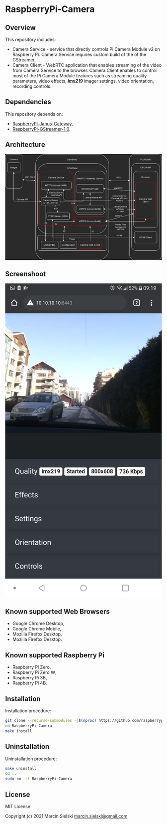 # RaspberryPi-Camera

## Overview

This repository includes:
* Camera Service - service that directly controls Pi Camera Module v2 on 
Raspberry Pi. Camera Service requires custom build of the of the GStreamer,
* Camera Client - WebRTC application that enables streaming of the video from
Camera Service to the browser. Camera Client enables to control most of the Pi 
Camera Module features such as streaming quality parameters, video effects, 
__*imx219*__ imager settings, video orientation, recording controls.

## Dependencies

This repository depends on:
* [RaspberryPi-Janus-Gateway](https://github.com/raspberrypiexperiments/RaspberryPi-Janus-Gateway),
* [RaspberryPi-GStreamer-1.0](https://github.com/raspberrypiexperiments/RaspberryPi-GStreamer-1.0).


## Architecture

![CamBerry Architecture](doc/CamBerry_Camera.png)

## Screenshoot

![CamBerry Web Client](doc/Screenshot_20210220-091910.png)

## Known supported Web Browsers

* Google Chrome Desktop,
* Google Chrome Mobile,
* Mozilla Firefox Desktop,
* Mozilla Firefox Desktop.

## Known supported Raspberry Pi

* Raspberry Pi Zero,
* Raspberry Pi Zero W,
* Raspberry Pi 3B,
* Raspberry Pi 4B.

## Installation

Installation procedure:

```bash
git clone --recurse-submodules -j$(nproc) https://github.com/raspberrypiexperiments/RaspberryPi-Camera.git
cd RaspberryPi-Camera
make install
```

## Uninstallation

Uninstallation procedure:

```bash
make uninstall
cd ..
sudo rm -rf RaspberryPi-Camera
```

## License

MIT License

Copyright (c) 2021 Marcin Sielski <marcin.sielski@gmail.com>
